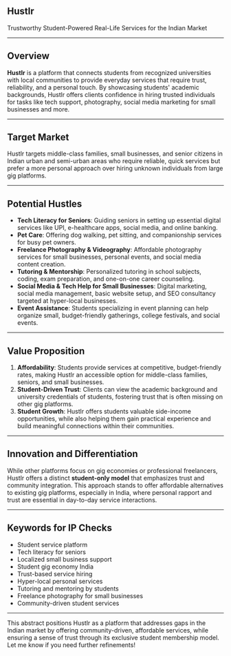 ## Hustlr

Trustworthy Student-Powered Real-Life Services for the Indian Market

---

## Overview

**Hustlr** is a platform that connects students from recognized universities with local communities to provide everyday services that require trust, reliability, and a personal touch. By showcasing students' academic backgrounds, Hustlr offers clients confidence in hiring trusted individuals for tasks like tech support, photography, social media marketing for small businesses and more.

---

## Target Market

Hustlr targets middle-class families, small businesses, and senior citizens in Indian urban and semi-urban areas who require reliable, quick services but prefer a more personal approach over hiring unknown individuals from large gig platforms.

---

## Potential Hustles

- **Tech Literacy for Seniors**: Guiding seniors in setting up essential digital services like UPI, e-healthcare apps, social media, and online banking.
- **Pet Care**: Offering dog walking, pet sitting, and companionship services for busy pet owners.
- **Freelance Photography & Videography**: Affordable photography services for small businesses, personal events, and social media content creation.
- **Tutoring & Mentorship**: Personalized tutoring in school subjects, coding, exam preparation, and one-on-one career counseling.
- **Social Media & Tech Help for Small Businesses**: Digital marketing, social media management, basic website setup, and SEO consultancy targeted at hyper-local businesses.
- **Event Assistance**: Students specializing in event planning can help organize small, budget-friendly gatherings, college festivals, and social events.

---

## Value Proposition

1. **Affordability**: Students provide services at competitive, budget-friendly rates, making Hustlr an accessible option for middle-class families, seniors, and small businesses.
2. **Student-Driven Trust**: Clients can view the academic background and university credentials of students, fostering trust that is often missing on other gig platforms.
3. **Student Growth**: Hustlr offers students valuable side-income opportunities, while also helping them gain practical experience and build meaningful connections within their communities.

---

## Innovation and Differentiation

While other platforms focus on gig economies or professional freelancers, Hustlr offers a distinct **student-only model** that emphasizes trust and community integration. This approach stands to offer affordable alternatives to existing gig platforms, especially in India, where personal rapport and trust are essential in day-to-day service interactions.

---

## Keywords for IP Checks

- Student service platform
- Tech literacy for seniors
- Localized small business support
- Student gig economy India
- Trust-based service hiring
- Hyper-local personal services
- Tutoring and mentoring by students
- Freelance photography for small businesses
- Community-driven student services

---

This abstract positions Hustlr as a platform that addresses gaps in the Indian market by offering community-driven, affordable services, while ensuring a sense of trust through its exclusive student membership model. Let me know if you need further refinements!


